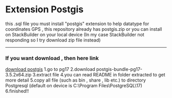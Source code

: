 # Extension Postgis
this .sql file you must install "postgis" extension to help datatype for coordinates GPS , this repository already has postgis.zip or you can install on StackBuilder on your local device  (In my case StackBuilder not responding so I try download zip file instead)

----
### If you want download , then here link
[download postgis]([http://localhost/](https://download.osgeo.org/postgis/windows/))
1.go to pg17
2.download postgis-bundle-pg17-3.5.2x64.zip
3.extract file
4.you can read README in folder extracted to get more detail
5.copy all file (such as bin , share , lib etc.) to directory Postgresql (default on device is C:\Program Files\PostgreSQL\17)
6.finished!!
